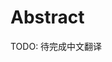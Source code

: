 # Abstract

TODO: 待完成中文翻译

<!-- 
Translation Instructions:
- Provide concise Chinese translation of the abstract
- Keep paper title and algorithm names (Dilithium) in English
- Use glossary terms from GLOSSARY.md
- Follow style guide in STYLE_GUIDE.md
-->
